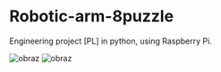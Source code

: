 # Robotic-arm-8puzzle
Engineering project [PL] in python, using Raspberry Pi.

![obraz](https://github.com/Magg-z/Robotic-arm-8puzzle/assets/55329108/2dcd553f-79da-4a10-b398-695d6073ba40)
![obraz](https://github.com/Magg-z/Robotic-arm-8puzzle/assets/55329108/c4f6380d-6fa3-4b45-9e81-501cc6d40e6c)

